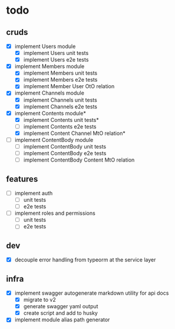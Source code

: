 # todo

## cruds

- [x] implement Users module
  - [x] implement Users unit tests
  - [x] implement Users e2e tests
- [x] implement Members module
  - [x] implement Members unit tests
  - [x] implement Members e2e tests
  - [x] implement Member User OtO relation
- [x] implement Channels module
  - [x] implement Channels unit tests
  - [x] implement Channels e2e tests
- [x] implement Contents module\*
  - [x] implement Contents unit tests\*
  - [ ] implement Contents e2e tests
  - [x] implement Content Channel MtO relation\*
- [ ] implement ContentBody module
  - [ ] implement ContentBody unit tests
  - [ ] implement ContentBody e2e tests
  - [ ] implement ContentBody Content MtO relation

## features

- [ ] implement auth
  - [ ] unit tests
  - [ ] e2e tests
- [ ] implement roles and permissions
  - [ ] unit tests
  - [ ] e2e tests

## dev

- [x] decouple error handling from typeorm at the service layer

## infra

- [x] implement swagger autogenerate markdown utility for api docs
  - [x] migrate to v2
  - [x] generate swagger yaml output
  - [x] create script and add to husky
- [x] implement module alias path generator
